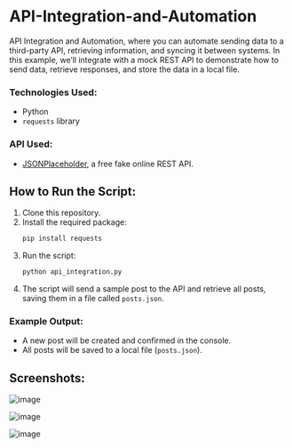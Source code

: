 # API-Integration-and-Automation
API Integration and Automation, where you can automate sending data to a third-party API, retrieving information, and syncing it between systems. In this example, we’ll integrate with a mock REST API to demonstrate how to send data, retrieve responses, and store the data in a local file.

### Technologies Used:
- Python
- `requests` library

### API Used:
- [JSONPlaceholder](https://jsonplaceholder.typicode.com/), a free fake online REST API.

## How to Run the Script:
1. Clone this repository.
2. Install the required package:
    ```bash
    pip install requests
    ```
3. Run the script:
    ```bash
    python api_integration.py
    ```
4. The script will send a sample post to the API and retrieve all posts, saving them in a file called `posts.json`.

### Example Output:
- A new post will be created and confirmed in the console.
- All posts will be saved to a local file (`posts.json`).

## Screenshots:
![image](https://github.com/user-attachments/assets/e8d1d42a-327f-44f3-a548-d9a1f25e8915)

![image](https://github.com/user-attachments/assets/b1883cac-5777-45f4-b49b-af67fa0042c9)

![image](https://github.com/user-attachments/assets/e29ad0de-638d-4f16-9315-e55d0197b855)


